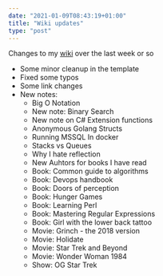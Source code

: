 ```yaml
---
date: "2021-01-09T08:43:19+01:00"
title: "Wiki updates"
type: "post"
---
```

Changes to my [wiki](https://wiki.hjertnes.website) over the last week or so

- Some minor cleanup in the template
- Fixed some typos
- Some link changes
- New notes: 
	- Big O Notation
	- New note: Binary Search
	- New note on C# Extension functions
	- Anonymous Golang Structs
	- Running MSSQL In docker
	- Stacks vs Queues
	- Why I hate reflection
	- New Auhtors for books I have read
	- Book: Common guide to algorithms
	- Book: Devops handbook
	- Book: Doors of perception
	- Book: Hunger Games
	- Book: Learning Perl
	- Book: Mastering Regular Expressions
	- Book: Girl with the lower back tattoo
	- Movie: Grinch - the 2018 version
	- Movie: Holidate
	- Movie: Star Trek and Beyond
	- Movie: Wonder Woman 1984
	- Show: OG Star Trek
